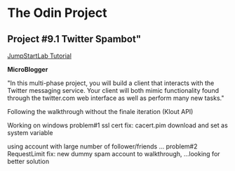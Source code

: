 <h1> The Odin Project</h1>
<h2> Project #9.1 Twitter Spambot"</h2>
<p> <a href="http://tutorials.jumpstartlab.com/projects/microblogger.html"> JumpStartLab Tutorial</a></p>
<p><strong>MicroBlogger</strong></p>
<p>"In this multi-phase project, you will build a client that interacts with the Twitter messaging service. Your client will both mimic functionality found through the twitter.com web interface as well as perform many new tasks."
</p>
<p> Following the walkthrough without the finale iteration (Klout API)</p>
<p> Working on windows problem#1 ssl cert fix: cacert.pim download and set as system variable</p>
<p> using account with large number of follower/friends ... problem#2 RequestLimit fix: new dummy spam account to walkthrough, ...looking for better solution</p>
